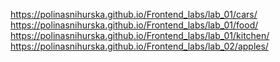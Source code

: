 https://polinasnihurska.github.io/Frontend_labs/lab_01/cars/
https://polinasnihurska.github.io/Frontend_labs/lab_01/food/
https://polinasnihurska.github.io/Frontend_labs/lab_01/kitchen/
https://polinasnihurska.github.io/Frontend_labs/lab_02/apples/
